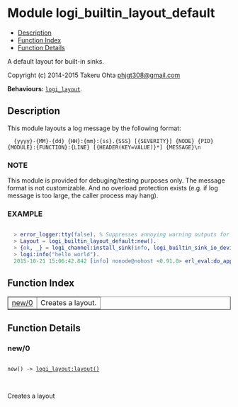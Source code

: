 

# Module logi_builtin_layout_default #
* [Description](#description)
* [Function Index](#index)
* [Function Details](#functions)

A default layout for built-in sinks.

Copyright (c) 2014-2015 Takeru Ohta <phjgt308@gmail.com>

__Behaviours:__ [`logi_layout`](logi_layout.md).

<a name="description"></a>

## Description ##
This module layouts a log message by the following format:

```
  {yyyy}-{MM}-{dd} {HH}:{mm}:{ss}.{SSS} [{SEVERITY}] {NODE} {PID} {MODULE}:{FUNCTION}:{LINE} [{HEADER(KEY=VALUE)}*] {MESSAGE}\n
```


### <a name="NOTE">NOTE</a> ###

This module is provided for debuging/testing purposes only.
The message format is not customizable.
And no overload protection exists (e.g. if log message is too large, the caller process may hang).


### <a name="EXAMPLE">EXAMPLE</a> ###


```erlang

  > error_logger:tty(false). % Suppresses annoying warning outputs for brevity
  > Layout = logi_builtin_layout_default:new().
  > {ok, _} = logi_channel:install_sink(info, logi_builtin_sink_io_device:new(), [{layout, Layout}]).
  > logi:info("hello world").
  2015-10-21 15:06:42.842 [info] nonode@nohost <0.91.0> erl_eval:do_apply:673 [] hello world
```
<a name="index"></a>

## Function Index ##


<table width="100%" border="1" cellspacing="0" cellpadding="2" summary="function index"><tr><td valign="top"><a href="#new-0">new/0</a></td><td>Creates a layout.</td></tr></table>


<a name="functions"></a>

## Function Details ##

<a name="new-0"></a>

### new/0 ###

<pre><code>
new() -&gt; <a href="logi_layout.md#type-layout">logi_layout:layout()</a>
</code></pre>
<br />

Creates a layout

